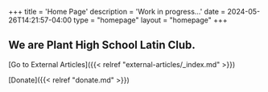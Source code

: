 +++
title = 'Home Page'
description = 'Work in progress...'
date = 2024-05-26T14:21:57-04:00
type = "homepage"
layout = "homepage"
+++

## We are Plant High School Latin Club.

[Go to External Articles]({{< relref "external-articles/_index.md" >}})

[Donate]({{< relref "donate.md" >}})
